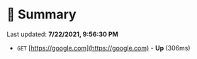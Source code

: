 # 📖 Summary
Last updated: **7/22/2021, 9:56:30 PM**

- `GET` [https://google.com](https://google.com) - **Up** (306ms)
